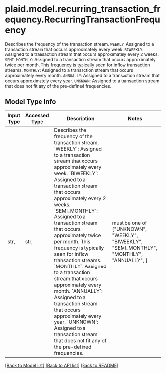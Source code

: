 # plaid.model.recurring_transaction_frequency.RecurringTransactionFrequency

Describes the frequency of the transaction stream.  `WEEKLY`: Assigned to a transaction stream that occurs approximately every week.  `BIWEEKLY`: Assigned to a transaction stream that occurs approximately every 2 weeks.  `SEMI_MONTHLY`: Assigned to a transaction stream that occurs approximately twice per month. This frequency is typically seen for inflow transaction streams.  `MONTHLY`: Assigned to a transaction stream that occurs approximately every month.  `ANNUALLY`: Assigned to a transaction stream that occurs approximately every year.  `UNKNOWN`: Assigned to a transaction stream that does not fit any of the pre-defined frequencies.

## Model Type Info
Input Type | Accessed Type | Description | Notes
------------ | ------------- | ------------- | -------------
str,  | str,  | Describes the frequency of the transaction stream.  &#x60;WEEKLY&#x60;: Assigned to a transaction stream that occurs approximately every week.  &#x60;BIWEEKLY&#x60;: Assigned to a transaction stream that occurs approximately every 2 weeks.  &#x60;SEMI_MONTHLY&#x60;: Assigned to a transaction stream that occurs approximately twice per month. This frequency is typically seen for inflow transaction streams.  &#x60;MONTHLY&#x60;: Assigned to a transaction stream that occurs approximately every month.  &#x60;ANNUALLY&#x60;: Assigned to a transaction stream that occurs approximately every year.  &#x60;UNKNOWN&#x60;: Assigned to a transaction stream that does not fit any of the pre-defined frequencies. | must be one of ["UNKNOWN", "WEEKLY", "BIWEEKLY", "SEMI_MONTHLY", "MONTHLY", "ANNUALLY", ] 

[[Back to Model list]](../../README.md#documentation-for-models) [[Back to API list]](../../README.md#documentation-for-api-endpoints) [[Back to README]](../../README.md)

